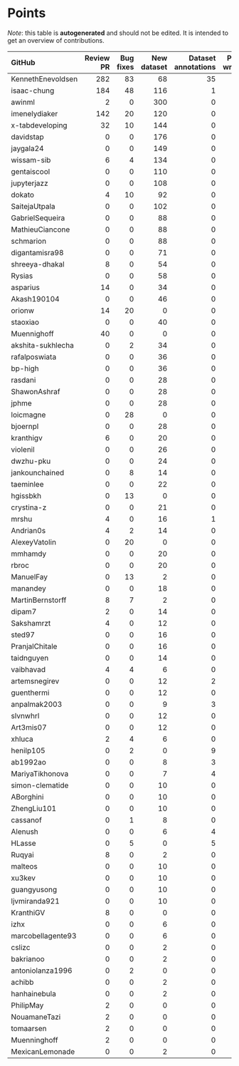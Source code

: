# Points

_Note_: this table is **autogenerated** and should not be edited. It is intended to get an overview of contributions.

 | GitHub            |   Review PR |   Bug fixes |   New dataset |   Dataset annotations |   Paper writing |   Coordination |   New task |   Running Models |   Total |
|:------------------|------------:|------------:|--------------:|----------------------:|----------------:|---------------:|-----------:|-----------------:|--------:|
| KennethEnevoldsen |         282 |          83 |            68 |                    35 |               0 |             11 |          0 |                0 |     479 |
| isaac-chung       |         184 |          48 |           116 |                     1 |              12 |              4 |          0 |                0 |     365 |
| awinml            |           2 |           0 |           300 |                     0 |               0 |              0 |          0 |                0 |     302 |
| imenelydiaker     |         142 |          20 |           120 |                     0 |               0 |              0 |          0 |                0 |     282 |
| x-tabdeveloping   |          32 |          10 |           144 |                     0 |               0 |              1 |         12 |                0 |     199 |
| davidstap         |           0 |           0 |           176 |                     0 |               0 |              0 |          0 |                0 |     176 |
| jaygala24         |           0 |           0 |           149 |                     0 |               0 |              0 |          0 |                0 |     149 |
| wissam-sib        |           6 |           4 |           134 |                     0 |               0 |              0 |          0 |                0 |     144 |
| gentaiscool       |           0 |           0 |           110 |                     0 |               0 |              0 |          0 |                0 |     110 |
| jupyterjazz       |           0 |           0 |           108 |                     0 |               0 |              0 |          0 |                0 |     108 |
| dokato            |           4 |          10 |            92 |                     0 |               0 |              0 |          0 |                0 |     106 |
| SaitejaUtpala     |           0 |           0 |           102 |                     0 |               0 |              0 |          0 |                0 |     102 |
| GabrielSequeira   |           0 |           0 |            88 |                     0 |               0 |              0 |          0 |                0 |      88 |
| MathieuCiancone   |           0 |           0 |            88 |                     0 |               0 |              0 |          0 |                0 |      88 |
| schmarion         |           0 |           0 |            88 |                     0 |               0 |              0 |          0 |                0 |      88 |
| digantamisra98    |           0 |           0 |            71 |                     0 |               0 |              0 |          0 |                0 |      71 |
| shreeya-dhakal    |           8 |           0 |            54 |                     0 |               0 |              0 |          0 |                0 |      62 |
| Rysias            |           0 |           0 |            58 |                     0 |               0 |              0 |          0 |                0 |      58 |
| asparius          |          14 |           0 |            34 |                     0 |               0 |              0 |          0 |                0 |      48 |
| Akash190104       |           0 |           0 |            46 |                     0 |               0 |              0 |          0 |                0 |      46 |
| orionw            |          14 |          20 |             0 |                     0 |               0 |              0 |         10 |                0 |      44 |
| staoxiao          |           0 |           0 |            40 |                     0 |               0 |              0 |          0 |                0 |      40 |
| Muennighoff       |          40 |           0 |             0 |                     0 |               0 |              0 |          0 |                0 |      40 |
| akshita-sukhlecha |           0 |           2 |            34 |                     0 |               0 |              0 |          0 |                0 |      36 |
| rafalposwiata     |           0 |           0 |            36 |                     0 |               0 |              0 |          0 |                0 |      36 |
| bp-high           |           0 |           0 |            36 |                     0 |               0 |              0 |          0 |                0 |      36 |
| rasdani           |           0 |           0 |            28 |                     0 |               0 |              0 |          0 |                0 |      28 |
| ShawonAshraf      |           0 |           0 |            28 |                     0 |               0 |              0 |          0 |                0 |      28 |
| jphme             |           0 |           0 |            28 |                     0 |               0 |              0 |          0 |                0 |      28 |
| loicmagne         |           0 |          28 |             0 |                     0 |               0 |              0 |          0 |                0 |      28 |
| bjoernpl          |           0 |           0 |            28 |                     0 |               0 |              0 |          0 |                0 |      28 |
| kranthigv         |           6 |           0 |            20 |                     0 |               0 |              0 |          0 |                0 |      26 |
| violenil          |           0 |           0 |            26 |                     0 |               0 |              0 |          0 |                0 |      26 |
| dwzhu-pku         |           0 |           0 |            24 |                     0 |               0 |              0 |          0 |                0 |      24 |
| jankounchained    |           0 |           8 |            14 |                     0 |               0 |              0 |          0 |                0 |      22 |
| taeminlee         |           0 |           0 |            22 |                     0 |               0 |              0 |          0 |                0 |      22 |
| hgissbkh          |           0 |          13 |             0 |                     0 |               3 |              0 |          5 |                0 |      21 |
| crystina-z        |           0 |           0 |            21 |                     0 |               0 |              0 |          0 |                0 |      21 |
| mrshu             |           4 |           0 |            16 |                     1 |               0 |              0 |          0 |                0 |      21 |
| Andrian0s         |           4 |           2 |            14 |                     0 |               0 |              0 |          0 |                0 |      20 |
| AlexeyVatolin     |           0 |          20 |             0 |                     0 |               0 |              0 |          0 |                0 |      20 |
| mmhamdy           |           0 |           0 |            20 |                     0 |               0 |              0 |          0 |                0 |      20 |
| rbroc             |           0 |           0 |            20 |                     0 |               0 |              0 |          0 |                0 |      20 |
| ManuelFay         |           0 |          13 |             2 |                     0 |               0 |              0 |          5 |                0 |      20 |
| manandey          |           0 |           0 |            18 |                     0 |               0 |              0 |          0 |                0 |      18 |
| MartinBernstorff  |           8 |           7 |             2 |                     0 |               0 |              0 |          0 |                0 |      17 |
| dipam7            |           2 |           0 |            14 |                     0 |               0 |              0 |          0 |                0 |      16 |
| Sakshamrzt        |           4 |           0 |            12 |                     0 |               0 |              0 |          0 |                0 |      16 |
| sted97            |           0 |           0 |            16 |                     0 |               0 |              0 |          0 |                0 |      16 |
| PranjalChitale    |           0 |           0 |            16 |                     0 |               0 |              0 |          0 |                0 |      16 |
| taidnguyen        |           0 |           0 |            14 |                     0 |               0 |              0 |          0 |                0 |      14 |
| vaibhavad         |           4 |           4 |             6 |                     0 |               0 |              0 |          0 |                0 |      14 |
| artemsnegirev     |           0 |           0 |            12 |                     2 |               0 |              0 |          0 |                0 |      14 |
| guenthermi        |           0 |           0 |            12 |                     0 |               0 |              0 |          0 |                0 |      12 |
| anpalmak2003      |           0 |           0 |             9 |                     3 |               0 |              0 |          0 |                0 |      12 |
| slvnwhrl          |           0 |           0 |            12 |                     0 |               0 |              0 |          0 |                0 |      12 |
| Art3mis07         |           0 |           0 |            12 |                     0 |               0 |              0 |          0 |                0 |      12 |
| xhluca            |           2 |           4 |             6 |                     0 |               0 |              0 |          0 |                0 |      12 |
| henilp105         |           0 |           2 |             0 |                     9 |               0 |              0 |          0 |                0 |      11 |
| ab1992ao          |           0 |           0 |             8 |                     3 |               0 |              0 |          0 |                0 |      11 |
| MariyaTikhonova   |           0 |           0 |             7 |                     4 |               0 |              0 |          0 |                0 |      11 |
| simon-clematide   |           0 |           0 |            10 |                     0 |               0 |              0 |          0 |                0 |      10 |
| ABorghini         |           0 |           0 |            10 |                     0 |               0 |              0 |          0 |                0 |      10 |
| ZhengLiu101       |           0 |           0 |            10 |                     0 |               0 |              0 |          0 |                0 |      10 |
| cassanof          |           0 |           1 |             8 |                     0 |               0 |              0 |          0 |                1 |      10 |
| Alenush           |           0 |           0 |             6 |                     4 |               0 |              0 |          0 |                0 |      10 |
| HLasse            |           0 |           5 |             0 |                     5 |               0 |              0 |          0 |                0 |      10 |
| Ruqyai            |           8 |           0 |             2 |                     0 |               0 |              0 |          0 |                0 |      10 |
| malteos           |           0 |           0 |            10 |                     0 |               0 |              0 |          0 |                0 |      10 |
| xu3kev            |           0 |           0 |            10 |                     0 |               0 |              0 |          0 |                0 |      10 |
| guangyusong       |           0 |           0 |            10 |                     0 |               0 |              0 |          0 |                0 |      10 |
| ljvmiranda921     |           0 |           0 |            10 |                     0 |               0 |              0 |          0 |                0 |      10 |
| KranthiGV         |           8 |           0 |             0 |                     0 |               0 |              0 |          0 |                0 |       8 |
| izhx              |           0 |           0 |             6 |                     0 |               0 |              0 |          0 |                0 |       6 |
| marcobellagente93 |           0 |           0 |             6 |                     0 |               0 |              0 |          0 |                0 |       6 |
| cslizc            |           0 |           0 |             2 |                     0 |               0 |              0 |          0 |                0 |       2 |
| bakrianoo         |           0 |           0 |             2 |                     0 |               0 |              0 |          0 |                0 |       2 |
| antoniolanza1996  |           0 |           2 |             0 |                     0 |               0 |              0 |          0 |                0 |       2 |
| achibb            |           0 |           0 |             2 |                     0 |               0 |              0 |          0 |                0 |       2 |
| hanhainebula      |           0 |           0 |             2 |                     0 |               0 |              0 |          0 |                0 |       2 |
| PhilipMay         |           2 |           0 |             0 |                     0 |               0 |              0 |          0 |                0 |       2 |
| NouamaneTazi      |           2 |           0 |             0 |                     0 |               0 |              0 |          0 |                0 |       2 |
| tomaarsen         |           2 |           0 |             0 |                     0 |               0 |              0 |          0 |                0 |       2 |
| Muenninghoff      |           2 |           0 |             0 |                     0 |               0 |              0 |          0 |                0 |       2 |
| MexicanLemonade   |           0 |           0 |             2 |                     0 |               0 |              0 |          0 |                0 |       2 |